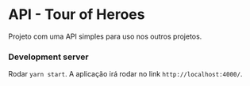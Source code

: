 # API - Tour of Heroes
Projeto com uma API simples para uso nos outros projetos.

### Development server
Rodar `yarn start`. A aplicação irá rodar no link `http://localhost:4000/`. 
